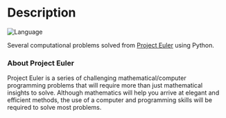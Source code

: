 # Description

![Language](https://img.shields.io/badge/Language-Python-success?style=flat)

Several computational problems solved from [Project Euler](https://projecteuler.net/) using Python.

### About Project Euler

Project Euler is a series of challenging mathematical/computer programming problems that will require more than just mathematical insights to solve. Although mathematics will help you arrive at elegant and efficient methods, the use of a computer and programming skills will be required to solve most problems.
